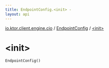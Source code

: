 ```yaml
---
title: EndpointConfig.<init> - 
layout: api
---
```


<div class='api-docs-breadcrumbs'><a href="../index.html">io.ktor.client.engine.cio</a> / <a href="index.html">EndpointConfig</a> / <a href="./-init-.html">&lt;init&gt;</a></div>

# &lt;init&gt;

<div class="signature"><code><span class="identifier">EndpointConfig</span><span class="symbol">(</span><span class="symbol">)</span></code></div>
